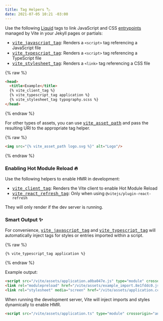 ```yaml
---
title: Tag Helpers 🏷
date: 2021-07-05 10:21 -03:00
---
```

[tag helpers]: https://vite-ruby.netlify.app/guide/rails.html#tag-helpers-%F0%9F%8F%B7
[discussions]: https://github.com/ElMassimo/vite_ruby/discussions
[rails]: https://rubyonrails.org/
[webpacker]: https://github.com/rails/webpacker
[vite rails]: https://github.com/ElMassimo/vite_ruby
[vite]: https://vitejs.dev/
[vite-templates]: https://github.com/vitejs/vite/tree/main/packages/create-app
[plugins]: https://vitejs.dev/plugins/
[configuration reference]: https://vite-ruby.netlify.app/config/
[build]: https://vite-ruby.netlify.app/config/#build-options
[dev options]: https://vite-ruby.netlify.app/config/#development-options
[json config]: https://vite-ruby.netlify.app/config/#shared-configuration-file-%F0%9F%93%84
[vite config]: https://vite-ruby.netlify.app/config/#configuring-vite-%E2%9A%A1
[sourceCodeDir]: https://vite-ruby.netlify.app/config/#sourcecodedir
[autoBuild]: https://vite-ruby.netlify.app/config/#autobuild
[entrypoints]: https://vite-ruby.netlify.app/guide/development.html#entrypoints-⤵%EF%B8%8F
[helpers]: https://github.com/ElMassimo/vite_ruby/blob/main/vite_hanami/lib/vite_hanami/tag_helpers.rb
[previous]: https://vite-ruby.netlify.app/posts/development
[vite_hanami]: https://github.com/ElMassimo/vite_ruby/tree/main/vite_hanami
[hanami]: https://hanamirb.org/
[installed example]: https://github.com/ElMassimo/vite_ruby/tree/main/examples/hanami_bookshelf
[Liquid]: https://shopify.github.io/liquid/

Use the following [Liquid] tags to link JavaScript and CSS [entrypoints] managed by Vite in your Jekyll pages or partials:

- [<kbd>vite_javascript_tag</kbd>][helpers]: Renders a `<script>` tag referencing a JavaScript file
- [<kbd>vite_typescript_tag</kbd>][helpers]: Renders a `<script>` tag referencing a TypeScript file
- [<kbd>vite_stylesheet_tag</kbd>][helpers]: Renders a `<link>` tag referencing a CSS file

<!--more-->

{% raw %}
```html
<head>
  <title>Example</title>
  {% vite_client_tag %}
  {% vite_typescript_tag application %}
  {% vite_stylesheet_tag typography.scss %}
</head>
```
{% endraw %}

For other types of assets, you can use [<kbd>vite_asset_path</kbd>][helpers] and pass the resulting URI to the appropriate tag helper.

{% raw %}
```html
<img src="{% vite_asset_path logo.svg %}" alt="Logo"/>
```
{% endraw %}

### Enabling Hot Module Reload 🔥

Use the following helpers to enable HMR in development:

- [<kbd>vite_client_tag</kbd>][helpers]: Renders the Vite client to enable Hot Module Reload
- [<kbd>vite_react_refresh_tag</kbd>][helpers]: Only when using `@vitejs/plugin-react-refresh`

They will only render if the dev server is running.

### Smart Output ✨

For convenience, [<kbd>vite_javascript_tag</kbd>][helpers] and [<kbd>vite_typescript_tag</kbd>][helpers] will automatically inject tags for styles or entries imported within a script.

{% raw %}
```haml
{% vite_typescript_tag application %}
```
{% endraw %}

Example output:

```html
<script src="/vite/assets/application.a0ba047e.js" type="module" crossorigin="anonymous"/>
<link rel="modulepreload" href="/vite/assets/example_import.8e1fddc0.js" as="script" type="text/javascript" crossorigin="anonymous">
<link rel="stylesheet" media="screen" href="/vite/assets/application.cccfef34.css">
```

When running the development server, Vite will inject imports and styles dynamically to enable HMR.

```html
<script src="/vite/assets/application.ts" type="module" crossorigin="anonymous"/>
```
